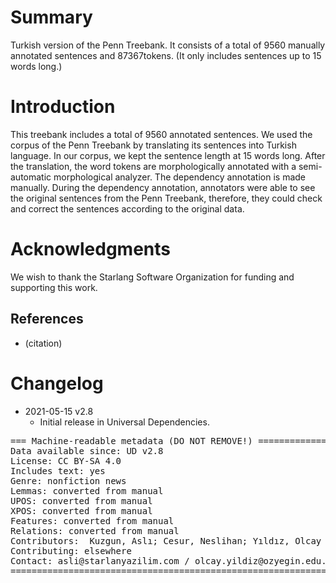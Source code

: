 # Summary

Turkish version of the Penn Treebank. It consists of a total of 9560 manually annotated sentences and 87367tokens. (It only includes sentences up to 15 words long.)


# Introduction

This treebank includes a total of 9560  annotated sentences. We used the corpus of the Penn Treebank by translating its sentences into Turkish language. In our corpus, we kept the sentence length at 15 words long. After the translation, the word tokens are morphologically annotated with a semi-automatic morphological analyzer. The dependency annotation is made manually. 
During the dependency annotation, annotators were able to see the original sentences from the Penn Treebank, therefore, they could check and correct the sentences according to the original data.


# Acknowledgments

We wish to thank the Starlang Software Organization for funding and supporting this work. 

## References

* (citation)


# Changelog

* 2021-05-15 v2.8
  * Initial release in Universal Dependencies.


<pre>
=== Machine-readable metadata (DO NOT REMOVE!) ================================
Data available since: UD v2.8
License: CC BY-SA 4.0
Includes text: yes
Genre: nonfiction news
Lemmas: converted from manual
UPOS: converted from manual
XPOS: converted from manual
Features: converted from manual
Relations: converted from manual
Contributors:  Kuzgun, Aslı; Cesur, Neslihan; Yıldız, Olcay Taner; Marşan, Büşra; Kara, Neslihan; Arıcan, Bilge Nas; Özçelik, Merve; Aslan, Deniz Baran
Contributing: elsewhere
Contact: asli@starlanyazilim.com / olcay.yildiz@ozyegin.edu.tr 
===============================================================================
</pre>
